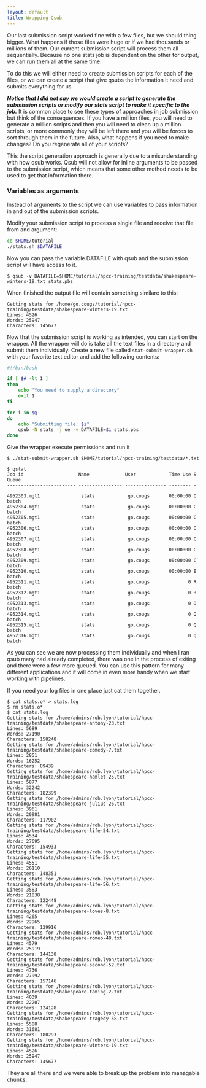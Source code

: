 ```yaml
---
layout: default
title: Wrapping Qsub
---
```


Our last submission script worked fine with a few files, but we should thing bigger.  What happens if those files were huge or if we had thousands or millions of them.  Our current submission script will process them all sequentially.  Because no one stats job is dependent on the other for output, we can run them all at the same time.

To do this we will either need to create submission scripts for each of the files, or we can create a script that give qsubs the information it need and submits everything for us.  

***Notice that I did not say we would create a script to generate the submission scripts or modify our stats script to make it specific to the job.***  It is common place to see these types of approaches in job submission but think of the consequences.  If you have a million files, you will need to generate a million scripts and then you will need to clean up a million scripts, or more commonly they will be left there and you will be forces to sort through them in the future.  Also, what happens if you need to make changes?  Do you regenerate all of your scripts?

This the script generation approach is generally due to a misunderstanding with how qsub works.  Qsub will not allow for inline arguments to be passed to the submission script, which means that some other method needs to be used to get that information there.

### Variables as arguments

Instead of arguments to the script we can use variables to pass information in and out of the submission scripts.

Modify your submission script to process a single file and receive that file from and argument:

```sh
cd $HOME/tutorial
./stats.sh $DATAFILE
```

Now you can pass the variable DATAFILE with qsub and the submission script will have access to it.

```text
$ qsub -v DATAFILE=$HOME/tutorial/hpcc-training/testdata/shakespeare-winters-19.txt stats.pbs
```
When finished the output file will contain something similare to this:

```text
Getting stats for /home/go.cougs/tutorial/hpcc-training/testdata/shakespeare-winters-19.txt
Lines: 4526
Words: 25947
Characters: 145677
```

Now that the submission script is working as intended, you can start on the wrapper.  All the wrapper will do is take all the text files in a directory and submit them individually.  Create a new file called ```stat-submit-wrapper.sh``` with your favorite text editor and add the following contents:

```sh
#!/bin/bash

if [ $# -lt 1 ]
then
	echo "You need to supply a directory"
	exit 1
fi

for i in $@
do
	echo "Submitting file: $i"
	qsub -N stats -j oe -v DATAFILE=$i stats.pbs
done

```

Give the wrapper execute permissions and run it

```text
$ ./stat-submit-wrapper.sh $HOME/tutorial/hpcc-training/testdata/*.txt
```

```text
$ qstat
Job id                    Name             User            Time Use S Queue
------------------------- ---------------- --------------- -------- - -----
4952303.mgt1               stats            go.cougs       00:00:00 C batch          
4952304.mgt1               stats            go.cougs       00:00:00 C batch          
4952305.mgt1               stats            go.cougs       00:00:00 C batch          
4952306.mgt1               stats            go.cougs       00:00:00 C batch          
4952307.mgt1               stats            go.cougs       00:00:00 C batch          
4952308.mgt1               stats            go.cougs       00:00:00 C batch          
4952309.mgt1               stats            go.cougs       00:00:00 C batch          
4952310.mgt1               stats            go.cougs       00:00:00 E batch          
4952311.mgt1               stats            go.cougs              0 R batch          
4952312.mgt1               stats            go.cougs              0 R batch          
4952313.mgt1               stats            go.cougs              0 Q batch          
4952314.mgt1               stats            go.cougs              0 Q batch          
4952315.mgt1               stats            go.cougs              0 Q batch          
4952316.mgt1               stats            go.cougs              0 Q batch 
```

As you can see we are now processing them individually and when I ran qsub many had already completed, there was one in the process of exiting and there were a few more queued.  You can use this pattern for many different applications and it will come in even more handy when we start working with pipelines.

If you need your log files in one place just cat them together.

```text
$ cat stats.o* > stats.log
$ rm stats.o*
$ cat stats.log 
Getting stats for /home/admins/rob.lyon/tutorial/hpcc-training/testdata/shakespeare-antony-23.txt
Lines: 5689
Words: 27190
Characters: 158248
Getting stats for /home/admins/rob.lyon/tutorial/hpcc-training/testdata/shakespeare-comedy-7.txt
Lines: 2851
Words: 16252
Characters: 89439
Getting stats for /home/admins/rob.lyon/tutorial/hpcc-training/testdata/shakespeare-hamlet-25.txt
Lines: 5877
Words: 32242
Characters: 182399
Getting stats for /home/admins/rob.lyon/tutorial/hpcc-training/testdata/shakespeare-julius-26.txt
Lines: 3961
Words: 20981
Characters: 117902
Getting stats for /home/admins/rob.lyon/tutorial/hpcc-training/testdata/shakespeare-life-54.txt
Lines: 4534
Words: 27695
Characters: 154933
Getting stats for /home/admins/rob.lyon/tutorial/hpcc-training/testdata/shakespeare-life-55.txt
Lines: 4551
Words: 26110
Characters: 148351
Getting stats for /home/admins/rob.lyon/tutorial/hpcc-training/testdata/shakespeare-life-56.txt
Lines: 3583
Words: 21838
Characters: 122448
Getting stats for /home/admins/rob.lyon/tutorial/hpcc-training/testdata/shakespeare-loves-8.txt
Lines: 4265
Words: 22965
Characters: 129916
Getting stats for /home/admins/rob.lyon/tutorial/hpcc-training/testdata/shakespeare-romeo-48.txt
Lines: 4579
Words: 25919
Characters: 144138
Getting stats for /home/admins/rob.lyon/tutorial/hpcc-training/testdata/shakespeare-second-52.txt
Lines: 4736
Words: 27992
Characters: 157146
Getting stats for /home/admins/rob.lyon/tutorial/hpcc-training/testdata/shakespeare-taming-2.txt
Lines: 4039
Words: 22207
Characters: 124128
Getting stats for /home/admins/rob.lyon/tutorial/hpcc-training/testdata/shakespeare-tragedy-58.txt
Lines: 5588
Words: 31681
Characters: 180293
Getting stats for /home/admins/rob.lyon/tutorial/hpcc-training/testdata/shakespeare-winters-19.txt
Lines: 4526
Words: 25947
Characters: 145677
```

They are all there and we were able to break up the problem into managable chunks.
